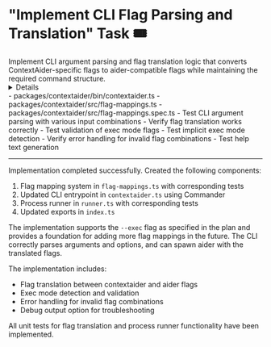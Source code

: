 # "Implement CLI Flag Parsing and Translation" Task 🎟️

<Description>
Implement CLI argument parsing and flag translation logic that converts ContextAider-specific flags to aider-compatible flags while maintaining the required command structure.
</Description>

<Details>
Create CLI flag parsing and translation functionality:
- Use Commander for flag and argument parsing
- Implement flag-mappings module to translate between custom flags and aider flags
- Handle the `--exec <file>` primary flag
- Implement validation to ensure only one exec command per invocation
- Create implicit exec mode detection when first non-flag argument is a filepath
- Set up error handling for invalid flag combinations
- Implement help text and usage information

The implementation should properly parse command-line arguments, detect and validate exec mode, and prepare the appropriate flags to pass to aider.
</Details>

<Files>
- packages/contextaider/bin/contextaider.ts
- packages/contextaider/src/flag-mappings.ts
- packages/contextaider/src/flag-mappings.spec.ts
</Files>

<Tests>
- Test CLI argument parsing with various input combinations
- Verify flag translation works correctly
- Test validation of exec mode flags
- Test implicit exec mode detection
- Verify error handling for invalid flag combinations
- Test help text generation
</Tests>

---

<Results>
Implementation completed successfully. Created the following components:

1. Flag mapping system in `flag-mappings.ts` with corresponding tests
2. Updated CLI entrypoint in `contextaider.ts` using Commander
3. Process runner in `runner.ts` with corresponding tests
4. Updated exports in `index.ts`

The implementation supports the `--exec` flag as specified in the plan and provides a foundation for adding more flag mappings in the future. The CLI correctly parses arguments and options, and can spawn aider with the translated flags.

The implementation includes:
- Flag translation between contextaider and aider flags
- Exec mode detection and validation
- Error handling for invalid flag combinations
- Debug output option for troubleshooting

All unit tests for flag translation and process runner functionality have been implemented.
</Results>
